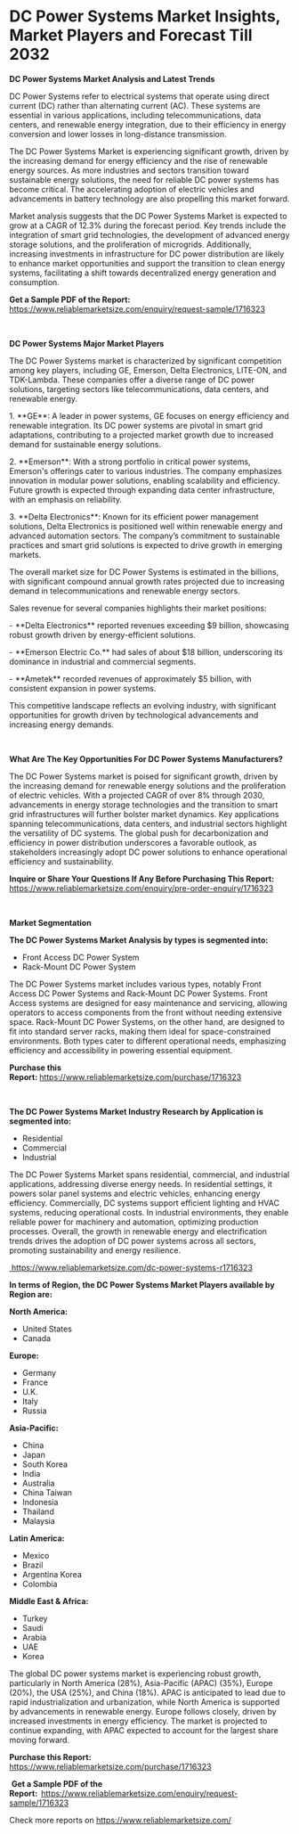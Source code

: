 <p><h1>DC Power Systems Market Insights, Market Players and Forecast Till 2032</h1></p><p><strong>DC Power Systems Market Analysis and Latest Trends</strong></p>
<p><p>DC Power Systems refer to electrical systems that operate using direct current (DC) rather than alternating current (AC). These systems are essential in various applications, including telecommunications, data centers, and renewable energy integration, due to their efficiency in energy conversion and lower losses in long-distance transmission.</p><p>The DC Power Systems Market is experiencing significant growth, driven by the increasing demand for energy efficiency and the rise of renewable energy sources. As more industries and sectors transition toward sustainable energy solutions, the need for reliable DC power systems has become critical. The accelerating adoption of electric vehicles and advancements in battery technology are also propelling this market forward.</p><p>Market analysis suggests that the DC Power Systems Market is expected to grow at a CAGR of 12.3% during the forecast period. Key trends include the integration of smart grid technologies, the development of advanced energy storage solutions, and the proliferation of microgrids. Additionally, increasing investments in infrastructure for DC power distribution are likely to enhance market opportunities and support the transition to clean energy systems, facilitating a shift towards decentralized energy generation and consumption.</p></p>
<p><strong>Get a Sample PDF of the Report:&nbsp;</strong> <a href="https://www.reliablemarketsize.com/enquiry/request-sample/1716323?utm_campaign=2936&utm_medium=2&utm_source=Github&utm_content=ia&utm_term=06042025&utm_id=dc-power-systems">https://www.reliablemarketsize.com/enquiry/request-sample/1716323</a></p>
<p>&nbsp;</p>
<p><strong>DC Power Systems Major Market Players</strong></p>
<p><p>The DC Power Systems market is characterized by significant competition among key players, including GE, Emerson, Delta Electronics, LITE-ON, and TDK-Lambda. These companies offer a diverse range of DC power solutions, targeting sectors like telecommunications, data centers, and renewable energy.</p><p>1. **GE**: A leader in power systems, GE focuses on energy efficiency and renewable integration. Its DC power systems are pivotal in smart grid adaptations, contributing to a projected market growth due to increased demand for sustainable energy solutions.</p><p>2. **Emerson**: With a strong portfolio in critical power systems, Emerson's offerings cater to various industries. The company emphasizes innovation in modular power solutions, enabling scalability and efficiency. Future growth is expected through expanding data center infrastructure, with an emphasis on reliability.</p><p>3. **Delta Electronics**: Known for its efficient power management solutions, Delta Electronics is positioned well within renewable energy and advanced automation sectors. The company’s commitment to sustainable practices and smart grid solutions is expected to drive growth in emerging markets.</p><p>The overall market size for DC Power Systems is estimated in the billions, with significant compound annual growth rates projected due to increasing demand in telecommunications and renewable energy sectors.</p><p>Sales revenue for several companies highlights their market positions: </p><p>- **Delta Electronics** reported revenues exceeding $9 billion, showcasing robust growth driven by energy-efficient solutions.</p><p>- **Emerson Electric Co.** had sales of about $18 billion, underscoring its dominance in industrial and commercial segments.</p><p>- **Ametek** recorded revenues of approximately $5 billion, with consistent expansion in power systems.</p><p>This competitive landscape reflects an evolving industry, with significant opportunities for growth driven by technological advancements and increasing energy demands.</p></p>
<p>&nbsp;</p>
<p><strong>What Are The Key Opportunities For DC Power Systems Manufacturers?</strong></p>
<p><p>The DC Power Systems market is poised for significant growth, driven by the increasing demand for renewable energy solutions and the proliferation of electric vehicles. With a projected CAGR of over 8% through 2030, advancements in energy storage technologies and the transition to smart grid infrastructures will further bolster market dynamics. Key applications spanning telecommunications, data centers, and industrial sectors highlight the versatility of DC systems. The global push for decarbonization and efficiency in power distribution underscores a favorable outlook, as stakeholders increasingly adopt DC power solutions to enhance operational efficiency and sustainability.</p></p>
<p><strong>Inquire or Share Your Questions If Any Before Purchasing This Report:</strong> <a href="https://www.reliablemarketsize.com/enquiry/pre-order-enquiry/1716323?utm_campaign=2936&utm_medium=2&utm_source=Github&utm_content=ia&utm_term=06042025&utm_id=dc-power-systems">https://www.reliablemarketsize.com/enquiry/pre-order-enquiry/1716323</a></p>
<p>&nbsp;</p>
<p><strong>Market Segmentation</strong></p>
<p><strong>The DC Power Systems Market Analysis by types is segmented into:</strong></p>
<p><ul><li>Front Access DC Power System</li><li>Rack-Mount DC Power System</li></ul></p>
<p><p>The DC Power Systems market includes various types, notably Front Access DC Power Systems and Rack-Mount DC Power Systems. Front Access systems are designed for easy maintenance and servicing, allowing operators to access components from the front without needing extensive space. Rack-Mount DC Power Systems, on the other hand, are designed to fit into standard server racks, making them ideal for space-constrained environments. Both types cater to different operational needs, emphasizing efficiency and accessibility in powering essential equipment.</p></p>
<p><strong>Purchase this Report:&nbsp;</strong><a href="https://www.reliablemarketsize.com/purchase/1716323?utm_campaign=2936&utm_medium=2&utm_source=Github&utm_content=ia&utm_term=06042025&utm_id=dc-power-systems">https://www.reliablemarketsize.com/purchase/1716323</a></p>
<p>&nbsp;</p>
<p><strong>The DC Power Systems Market Industry Research by Application is segmented into:</strong></p>
<p><ul><li>Residential</li><li>Commercial</li><li>Industrial</li></ul></p>
<p><p>The DC Power Systems Market spans residential, commercial, and industrial applications, addressing diverse energy needs. In residential settings, it powers solar panel systems and electric vehicles, enhancing energy efficiency. Commercially, DC systems support efficient lighting and HVAC systems, reducing operational costs. In industrial environments, they enable reliable power for machinery and automation, optimizing production processes. Overall, the growth in renewable energy and electrification trends drives the adoption of DC power systems across all sectors, promoting sustainability and energy resilience.</p></p>
<p><a href="https://www.reliablemarketsize.com/dc-power-systems-r1716323?utm_campaign=2936&utm_medium=2&utm_source=Github&utm_content=ia&utm_term=06042025&utm_id=dc-power-systems">&nbsp;https://www.reliablemarketsize.com/dc-power-systems-r1716323</a></p>
<p><strong>In terms of Region, the DC Power Systems Market Players available by Region are:</strong></p>
<p>
    <p> <strong> North America: </strong>
        <ul>
            <li>United States</li>
            <li>Canada</li>
        </ul>
        </p> 
    <p> <strong> Europe: </strong>
        <ul>
            <li>Germany</li>
            <li>France</li>
            <li>U.K.</li>
            <li>Italy</li>
            <li>Russia</li>
        </ul>
        </p> 
    <p> <strong> Asia-Pacific: </strong>
        <ul>
            <li>China</li>
            <li>Japan</li>
            <li>South Korea</li>
            <li>India</li>
            <li>Australia</li>
            <li>China Taiwan</li>
            <li>Indonesia</li>
            <li>Thailand</li>
            <li>Malaysia</li>
        </ul>
        </p> 
    <p> <strong> Latin America: </strong>
        <ul>
            <li>Mexico</li>
            <li>Brazil</li>
            <li>Argentina Korea</li>
            <li>Colombia</li>
        </ul>
        </p> 
    <p> <strong> Middle East & Africa: </strong>
        <ul>
            <li>Turkey</li>
            <li>Saudi</li>
            <li>Arabia</li>
            <li>UAE</li>
            <li>Korea</li>
        </ul>
    </p>
    </p>
<p><p>The global DC power systems market is experiencing robust growth, particularly in North America (28%), Asia-Pacific (APAC) (35%), Europe (20%), the USA (25%), and China (18%). APAC is anticipated to lead due to rapid industrialization and urbanization, while North America is supported by advancements in renewable energy. Europe follows closely, driven by increased investments in energy efficiency. The market is projected to continue expanding, with APAC expected to account for the largest share moving forward.</p></p>
<p><strong>Purchase this Report: </strong><a href="https://www.reliablemarketsize.com/purchase/1716323?utm_campaign=2936&utm_medium=2&utm_source=Github&utm_content=ia&utm_term=06042025&utm_id=dc-power-systems">https://www.reliablemarketsize.com/purchase/1716323</a></p>
<p>&nbsp;<strong>Get a Sample PDF of the Report:&nbsp;&nbsp;</strong><a href="https://www.reliablemarketsize.com/enquiry/request-sample/1716323?utm_campaign=2936&utm_medium=2&utm_source=Github&utm_content=ia&utm_term=06042025&utm_id=dc-power-systems">https://www.reliablemarketsize.com/enquiry/request-sample/1716323</a></p>
<p><strong></strong></p>
<p>Check more reports on <a href="https://www.reliablemarketsize.com/?utm_campaign=2936&utm_medium=2&utm_source=Github&utm_content=ia&utm_term=06042025&utm_id=dc-power-systems">https://www.reliablemarketsize.com/</a></p>